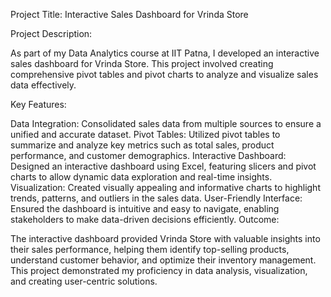 Project Title: Interactive Sales Dashboard for Vrinda Store

Project Description:

As part of my Data Analytics course at IIT Patna, I developed an interactive sales dashboard for Vrinda Store. This project involved creating comprehensive pivot tables and pivot charts to analyze and visualize sales data effectively.

Key Features:

Data Integration: Consolidated sales data from multiple sources to ensure a unified and accurate dataset.
Pivot Tables: Utilized pivot tables to summarize and analyze key metrics such as total sales, product performance, and customer demographics.
Interactive Dashboard: Designed an interactive dashboard using Excel, featuring slicers and pivot charts to allow dynamic data exploration and real-time insights.
Visualization: Created visually appealing and informative charts to highlight trends, patterns, and outliers in the sales data.
User-Friendly Interface: Ensured the dashboard is intuitive and easy to navigate, enabling stakeholders to make data-driven decisions efficiently.
Outcome:

The interactive dashboard provided Vrinda Store with valuable insights into their sales performance, helping them identify top-selling products, understand customer behavior, and optimize their inventory management. This project demonstrated my proficiency in data analysis, visualization, and creating user-centric solutions.

